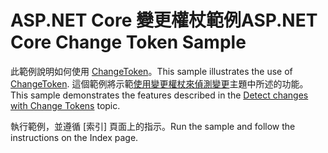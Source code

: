 # <a name="aspnet-core-change-token-sample"></a><span data-ttu-id="35a97-101">ASP.NET Core 變更權杖範例</span><span class="sxs-lookup"><span data-stu-id="35a97-101">ASP.NET Core Change Token Sample</span></span>

<span data-ttu-id="35a97-102">此範例說明如何使用 [ChangeToken](https://docs.microsoft.com/dotnet/api/microsoft.extensions.primitives.changetoken)。</span><span class="sxs-lookup"><span data-stu-id="35a97-102">This sample illustrates the use of [ChangeToken](https://docs.microsoft.com/dotnet/api/microsoft.extensions.primitives.changetoken).</span></span> <span data-ttu-id="35a97-103">這個範例將示範[使用變更權杖來偵測變更](https://docs.microsoft.com/aspnet/core/fundamentals/change-tokens)主題中所述的功能。</span><span class="sxs-lookup"><span data-stu-id="35a97-103">This sample demonstrates the features described in the [Detect changes with Change Tokens](https://docs.microsoft.com/aspnet/core/fundamentals/change-tokens) topic.</span></span>

<span data-ttu-id="35a97-104">執行範例，並遵循 [索引] 頁面上的指示。</span><span class="sxs-lookup"><span data-stu-id="35a97-104">Run the sample and follow the instructions on the Index page.</span></span>
